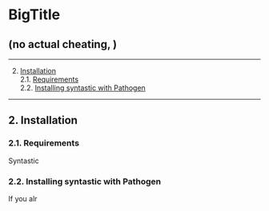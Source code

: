 # BigTitle

## (no actual cheating, )
- - -
2. [Installation](#installation)  
2.1. [Requirements](#requirements)  
2.2. [Installing syntastic with Pathogen](#installpathogen)  
- - -


<a name="installation"></a>
## 2\. Installation

<a name="requirements"></a>
### 2.1\. Requirements

Syntastic 

<a name="installpathogen"></a>
### 2.2\. Installing syntastic with Pathogen

If you alr
